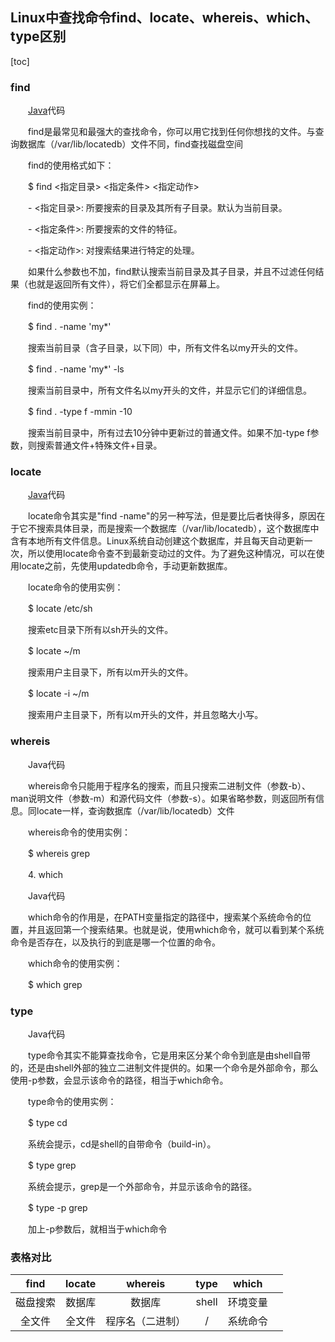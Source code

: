 ## Linux中查找命令find、locate、whereis、which、type区别

[toc]



### find

　　[Java](http://java.chinaitlab.com/)代码

　　find是最常见和最强大的查找命令，你可以用它找到任何你想找的文件。与查询数据库（/var/lib/locatedb）文件不同，find查找磁盘空间

　　find的使用格式如下：

　　$ find <指定目录> <指定条件> <指定动作>

　　- <指定目录>: 所要搜索的目录及其所有子目录。默认为当前目录。

　　- <指定条件>: 所要搜索的文件的特征。

　　- <指定动作>: 对搜索结果进行特定的处理。

　　如果什么参数也不加，find默认搜索当前目录及其子目录，并且不过滤任何结果（也就是返回所有文件），将它们全都显示在屏幕上。

　　find的使用实例：

　　$ find . -name 'my*'

　　搜索当前目录（含子目录，以下同）中，所有文件名以my开头的文件。

　　$ find . -name 'my*' -ls

　　搜索当前目录中，所有文件名以my开头的文件，并显示它们的详细信息。

　　$ find . -type f -mmin -10

　　搜索当前目录中，所有过去10分钟中更新过的普通文件。如果不加-type f参数，则搜索普通文件+特殊文件+目录。

### locate

　　[Java](http://java.chinaitlab.com/)代码

　　locate命令其实是"find -name"的另一种写法，但是要比后者快得多，原因在于它不搜索具体目录，而是搜索一个数据库（/var/lib/locatedb），这个数据库中含有本地所有文件信息。Linux系统自动创建这个数据库，并且每天自动更新一次，所以使用locate命令查不到最新变动过的文件。为了避免这种情况，可以在使用locate之前，先使用updatedb命令，手动更新数据库。

　　locate命令的使用实例：

　　$ locate /etc/sh

　　搜索etc目录下所有以sh开头的文件。

　　$ locate ~/m

　　搜索用户主目录下，所有以m开头的文件。

　　$ locate -i ~/m

　　搜索用户主目录下，所有以m开头的文件，并且忽略大小写。

### whereis

　　Java代码

　　whereis命令只能用于程序名的搜索，而且只搜索二进制文件（参数-b）、man说明文件（参数-m）和源代码文件（参数-s）。如果省略参数，则返回所有信息。同locate一样，查询数据库（/var/lib/locatedb）文件

　　whereis命令的使用实例：

　　$ whereis grep

　　4. which

　　Java代码

　　which命令的作用是，在PATH变量指定的路径中，搜索某个系统命令的位置，并且返回第一个搜索结果。也就是说，使用which命令，就可以看到某个系统命令是否存在，以及执行的到底是哪一个位置的命令。

　　which命令的使用实例：

　　$ which grep

### type

　　Java代码

　　type命令其实不能算查找命令，它是用来区分某个命令到底是由shell自带的，还是由shell外部的独立二进制文件提供的。如果一个命令是外部命令，那么使用-p参数，会显示该命令的路径，相当于which命令。

　　type命令的使用实例：

　　$ type cd

　　系统会提示，cd是shell的自带命令（build-in）。

　　$ type grep

　　系统会提示，grep是一个外部命令，并显示该命令的路径。

　　$ type -p grep

　　加上-p参数后，就相当于which命令

### 表格对比

|   find   | locate |     whereis      | type  |  which   |      |
| :------: | :----: | :--------------: | :---: | :------: | ---- |
| 磁盘搜索 | 数据库 |      数据库      | shell | 环境变量 |      |
|  全文件  | 全文件 | 程序名（二进制） |   /   | 系统命令 |      |

